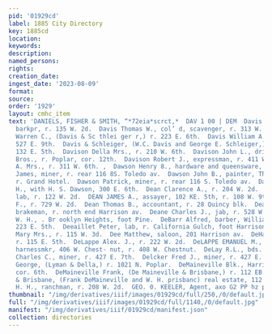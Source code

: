 ```yaml
---
pid: '01929cd'
label: 1885 City Directory
key: 1885cd
location: 
keywords: 
description: 
named_persons: 
rights: 
creation_date: 
ingest_date: '2023-08-09'
format: 
source: 
order: '1929'
layout: cmhc_item
text: 'DANIELS, FISHER & SMITH, “*72eia*scrct,*  DAV 1 00 | DEM  Davis Thomas, cold,
  barkpr, r. 135 W. 2d.  Davis Thomas W., col’ d, scavenger, r. 313 W. 7th.  Davis
  Warren C., (Davis & Sc thlei ger r,) r. 223 E. 6th.  Davis William A., miner, r.
  527 E. 9th.  Davis & Schleiger, (W.C. Davis and George E. Schleiger,) bar- bers,
  132 E. 5th.  Davison Della Mrs., r. 210 W. 6th.  Davison John L., driver, Hirsch
  Bros., r. Poplar, cor. 12th.  Davison Robert J., expressman, r. 411 W. Chestnut.  Dawson
  A. Mrs., r. 311 W. 6th. ,  Dawson Henry 8., hardware and queensware, 300 E. 6th.  Dawson
  James, miner, r. rear 116 8S. Toledo av.  Dawson John B., painter, Thomas & Son,
  r. Grand Hotel.  Dawson Patrick, miner, r. rear 116 S. Toledo av.  Dawson Ralph
  H., with H. S. Dawson, 300 E. 6th.  Dean Clarence A., r. 204 W. 2d.  Dean C. A.,
  lab, r. 122 W. 2d.  DEAN JAMES A., assayer, 102 KE. 5th, r. 108 W. 9th.  Dean John
  F., r. 729 W. 2d.  Dean Thomas B., accountant, r. 28 Quincy blk.  Dean William E.,
  brakeman, r. north end Harrison av.  Deane Charles J., jab, r. 528 W. Front.  Deardorff
  W. H., . Br ooklyn Heights, foot Pine.  DeBarr Alfred, barber, William Kissel, r.
  223 E. 5th.  Deeaillet Peter, lab, r. California Gulch, foot Harrison av.  Decker
  Mary Mrs., r. 115 W. 3d.  Dee Matthew, saloon, 201 Harrison av.  DeHail Alice Mrs.,
  r. 115 E. 5th.  DeLappe Alex. J., r. 222 W. 2d.  DeLAPPE EMANUEL M., saddie and
  harnessmkr, 406 W. Chest- nut, r. 408 W. Chestnut.  DeLay R.L., bds. 317 E. 4th.  Deleker
  Charles C., miner, r. 427 E. 7th.  Delcker Fred J., miner, r. 427 E. 7th.  Della
  George, (Lyman & Della,) r. 1021 N. Poplar.  DeMaineville Blk., Harrison av., ne.
  cor. 6th.  DeMaineville Frank, (De Maineville & Brisbane,) r. 112 EB. 6th.  DeMaineville
  & Brisbane, (Frank DeMaineville and W. H. prisbanc) real estate, 112 E. 6th.  DeMary
  H. H., ranchman, r. 208 W. 2d.  GEO. 0. KEELER, Agent, axo G2 PP hz pany    '
thumbnail: "/img/derivatives/iiif/images/01929cd/full/250,/0/default.jpg"
full: "/img/derivatives/iiif/images/01929cd/full/1140,/0/default.jpg"
manifest: "/img/derivatives/iiif/01929cd/manifest.json"
collection: directories
---
```

